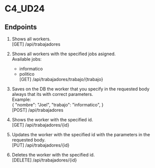 # C4_UD24

<h2>Endpoints</h2>

1) Shows all workers.<br>
[GET] /api/trabajadores<br>

2) Shows all workers with the specified jobs asigned.<br>
  Available jobs:
    - informatico
    - politico<br>
[GET] /api/trabajadores/trabajo/{trabajo}<br>

3) Saves on the DB the worker that you specify in the requested body always that its with correct parameters.<br>
  Example:<br>
    {
        "nombre": "Joel",
        "trabajo": "informatico",
    }<br>
[POST] /api/trabajadores<br>

4) Shows the worker with the specified id.<br>
[GET] /api/trabajadores/{id}<br>

5) Updates the worker with the specified id with the parameters in the requested body.<br>
[PUT] /api/trabajadores/{id}<br>

6) Deletes the worker with the specified id.<br>
[DELETE] /api/trabajadores/{id}<br>
